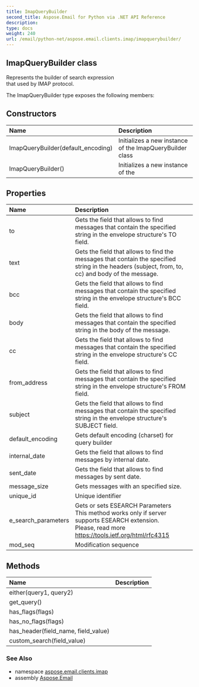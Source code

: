 ```yaml
---
title: ImapQueryBuilder
second_title: Aspose.Email for Python via .NET API Reference
description: 
type: docs
weight: 240
url: /email/python-net/aspose.email.clients.imap/imapquerybuilder/
---
```


## ImapQueryBuilder class

Represents the builder of search expression<br/>            that used by IMAP protocol.

The ImapQueryBuilder type exposes the following members:
## Constructors
| Name | Description |
| :- | :- |
|ImapQueryBuilder(default_encoding)|Initializes a new instance of the ImapQueryBuilder class|
|ImapQueryBuilder()|Initializes a new instance of the|
## Properties
| Name | Description |
| :- | :- |
|to|Gets the field that allows to find messages that contain the specified string in the envelope structure's TO field.|
|text|Gets the field that allows to find the messages that contain the specified string in the headers (subject, from, to, cc) and body of the message.|
|bcc|Gets the field that allows to find messages that contain the specified string in the envelope structure's BCC field.|
|body|Gets the field that allows to find messages that contain the specified string in the body of the message.|
|cc|Gets the field that allows to find messages that contain the specified string in the envelope structure's CC field.|
|from_address|Gets the field that allows to find messages that contain the specified string in the envelope structure's FROM field.|
|subject|Gets the field that allows to find messages that contain the specified string in the envelope structure's SUBJECT field.|
|default_encoding|Gets default encoding (charset) for query builder|
|internal_date|Gets the field that allows to find messages by internal date.|
|sent_date|Gets the field that allows to find messages by sent date.|
|message_size|Gets messages with an specified size.|
|unique_id|Unique identifier|
|e_search_parameters|Gets or sets ESEARCH Parameters<br/>            This method works only if server supports ESEARCH extension. <br/>            Please, read more https://tools.ietf.org/html/rfc4315|
|mod_seq|Modification sequence|
## Methods
| Name | Description |
| :- | :- |
|either(query1, query2)|  |
|get_query()|  |
|has_flags(flags)|  |
|has_no_flags(flags)|  |
|has_header(field_name, field_value)|  |
|custom_search(field_value)|  |

### See Also

* namespace [aspose.email.clients.imap](/email/python-net/aspose.email.clients.imap/)
* assembly [Aspose.Email](/slides/python-net/)


